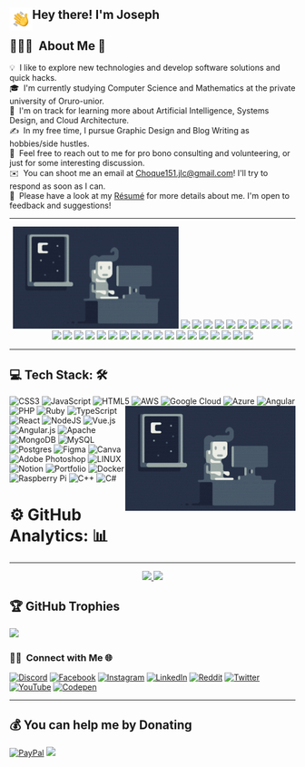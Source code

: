 <div>
    <img alt="Night Coding" src="https://github.com/ByChokeYT/ByChokeYt/blob/main/assets/Hand%20Wave.gif?raw=true" width="40" align="left">
    <h2>Hey there! I'm Joseph</h2>
</div>

## 👨🏻‍💻 &nbsp;About Me 💫

💡 &nbsp;I like to explore new technologies and develop software solutions and quick hacks.\
🎓 &nbsp;I'm currently studying Computer Science and Mathematics at the private university of Oruro-unior.\
🌱 &nbsp;I'm on track for learning more about Artificial Intelligence, Systems Design, and Cloud Architecture.\
✍️ &nbsp;In my free time, I pursue Graphic Design and Blog Writing as hobbies/side hustles.\
💬 &nbsp;Feel free to reach out to me for pro bono consulting and volunteering, or just for some interesting discussion.\
✉️ &nbsp;You can shoot me an email at Choque151.jlc@gmail.com! I'll try to respond as soon as I can.\
📄 &nbsp;Please have a look at my [Résumé](https://www.linkedin.com/in/jose-luis-choquevillca/) for more details about me. I'm open to feedback and suggestions!

---

<p align="center">
  <img height="180" src="https://raw.githubusercontent.com/AVS1508/AVS1508/master/assets/Night-Coding.gif">
  <img src="https://img.shields.io/badge/css3-%231572B6.svg?style=for-the-badge&logo=css3&logoColor=white" height="25">
  <img src="https://img.shields.io/badge/javascript-%23323330.svg?style=for-the-badge&logo=javascript&logoColor=%23F7DF1E" height="25">
  <img src="https://img.shields.io/badge/html5-%23E34F26.svg?style=for-the-badge&logo=html5&logoColor=white" height="25">
  <img src="https://img.shields.io/badge/AWS-%23FF9900.svg?style=for-the-badge&logo=amazon-aws&logoColor=white" height="25">
  <img src="https://img.shields.io/badge/Google%20Cloud-%234285F4.svg?style=for-the-badge&logo=google-cloud&logoColor=white" height="25">
  <img src="https://img.shields.io/badge/azure-%230072C6.svg?style=for-the-badge&logo=azure-devops&logoColor=white" height="25">
  <img src="https://img.shields.io/badge/angular-%23DD0031.svg?style=for-the-badge&logo=angular&logoColor=white" height="25">
  <img src="https://img.shields.io/badge/php-%23777BB4.svg?style=for-the-badge&logo=php&logoColor=white" height="25">
  <img src="https://img.shields.io/badge/ruby-%23CC342D.svg?style=for-the-badge&logo=ruby&logoColor=white" height="25">
  <img src="https://img.shields.io/badge/typescript-%23007ACC.svg?style=for-the-badge&logo=typescript&logoColor=white" height="25">
  <img src="https://img.shields.io/badge/react-%2320232a.svg?style=for-the-badge&logo=react&logoColor=%2361DAFB" height="25">
  <img src="https://img.shields.io/badge/node.js-6DA55F?style=for-the-badge&logo=node.js&logoColor=white" height="25">
  <img src="https://img.shields.io/badge/vuejs-%2335495e.svg?style=for-the-badge&logo=vuedotjs&logoColor=%234FC08D" height="25">
  <img src="https://img.shields.io/badge/angular.js-%23E23237.svg?style=for-the-badge&logo=angularjs&logoColor=white" height="25">
  <img src="https://img.shields.io/badge/apache-%23D42029.svg?style=for-the-badge&logo=apache&logoColor=white" height="25">
  <img src="https://img.shields.io/badge/MongoDB-%234ea94b.svg?style=for-the-badge&logo=mongodb&logoColor=white" height="25">
  <img src="https://img.shields.io/badge/mysql-%2300f.svg?style=for-the-badge&logo=mysql&logoColor=white" height="25">
  <img src="https://img.shields.io/badge/postgres-%23316192.svg?style=for-the-badge&logo=postgresql&logoColor=white" height="25">
  <img src="https://img.shields.io/badge/figma-%23F24E1E.svg?style=for-the-badge&logo=figma&logoColor=white" height="25">
  <img src="https://img.shields.io/badge/Canva-%2300C4CC.svg?style=for-the-badge&logo=Canva&logoColor=white" height="25">
  <img src="https://img.shields.io/badge/adobephotoshop-%2331A8FF.svg?style=for-the-badge&logo=adobephotoshop&logoColor=white" height="25">
  <img src="https://img.shields.io/badge/Linux-FCC624?style=for-the-badge&logo=linux&logoColor=black" height="25">
  <img src="https://img.shields.io/badge/Notion-%23000000.svg?style=for-the-badge&logo=notion&logoColor=white" height="25">
  <img src="https://img.shields.io/badge/Portfolio-%23000000.svg?style=for-the-badge&logo=firefox&logoColor=#FF7139" height="25">
  <img src="https://img.shields.io/badge/docker-%230db7ed.svg?style=for-the-badge&logo=docker&logoColor=white" height="25">
  <img src="https://img.shields.io/badge/-RaspberryPi-C51A4A?style=for-the-badge&logo=Raspberry-Pi" height="25">
  <img src="https://img.shields.io/badge/c++-%2300599C.svg?style=for-the-badge&logo=c%2B%2B&logoColor=white" height="25">
  <img src="https://img.shields.io/badge/c%23-%23239120.svg?style=for-the-badge&logo=c-sharp&logoColor=white" height="25">
</p>


---

## 💻 Tech Stack: 🛠 
![CSS3](https://img.shields.io/badge/css3-%231572B6.svg?style=for-the-badge&logo=css3&logoColor=white) ![JavaScript](https://img.shields.io/badge/javascript-%23323330.svg?style=for-the-badge&logo=javascript&logoColor=%23F7DF1E) ![HTML5](https://img.shields.io/badge/html5-%23E34F26.svg?style=for-the-badge&logo=html5&logoColor=white) ![AWS](https://img.shields.io/badge/AWS-%23FF9900.svg?style=for-the-badge&logo=amazon-aws&logoColor=white) ![Google Cloud](https://img.shields.io/badge/Google%20Cloud-%234285F4.svg?style=for-the-badge&logo=google-cloud&logoColor=white) ![Azure](https://img.shields.io/badge/azure-%230072C6.svg?style=for-the-badge&logo=azure-devops&logoColor=white) <img alt="Night Coding" src="https://raw.githubusercontent.com/AVS1508/AVS1508/master/assets/Night-Coding.gif" align="right"/>![Angular](https://img.shields.io/badge/angular-%23DD0031.svg?style=for-the-badge&logo=angular&logoColor=white) ![PHP](https://img.shields.io/badge/php-%23777BB4.svg?style=for-the-badge&logo=php&logoColor=white) ![Ruby](https://img.shields.io/badge/ruby-%23CC342D.svg?style=for-the-badge&logo=ruby&logoColor=white) ![TypeScript](https://img.shields.io/badge/typescript-%23007ACC.svg?style=for-the-badge&logo=typescript&logoColor=white) ![React](https://img.shields.io/badge/react-%2320232a.svg?style=for-the-badge&logo=react&logoColor=%2361DAFB) ![NodeJS](https://img.shields.io/badge/node.js-6DA55F?style=for-the-badge&logo=node.js&logoColor=white) ![Vue.js](https://img.shields.io/badge/vuejs-%2335495e.svg?style=for-the-badge&logo=vuedotjs&logoColor=%234FC08D) ![Angular.js](https://img.shields.io/badge/angular.js-%23E23237.svg?style=for-the-badge&logo=angularjs&logoColor=white) ![Apache](https://img.shields.io/badge/apache-%23D42029.svg?style=for-the-badge&logo=apache&logoColor=white) ![MongoDB](https://img.shields.io/badge/MongoDB-%234ea94b.svg?style=for-the-badge&logo=mongodb&logoColor=white) ![MySQL](https://img.shields.io/badge/mysql-%2300f.svg?style=for-the-badge&logo=mysql&logoColor=white) ![Postgres](https://img.shields.io/badge/postgres-%23316192.svg?style=for-the-badge&logo=postgresql&logoColor=white) 	![Figma](https://img.shields.io/badge/figma-%23F24E1E.svg?style=for-the-badge&logo=figma&logoColor=white) ![Canva](https://img.shields.io/badge/Canva-%2300C4CC.svg?style=for-the-badge&logo=Canva&logoColor=white) ![Adobe Photoshop](https://img.shields.io/badge/adobephotoshop-%2331A8FF.svg?style=for-the-badge&logo=adobephotoshop&logoColor=white) ![LINUX](https://img.shields.io/badge/Linux-FCC624?style=for-the-badge&logo=linux&logoColor=black) ![Notion](https://img.shields.io/badge/Notion-%23000000.svg?style=for-the-badge&logo=notion&logoColor=white) ![Portfolio](https://img.shields.io/badge/Portfolio-%23000000.svg?style=for-the-badge&logo=firefox&logoColor=#FF7139) ![Docker](https://img.shields.io/badge/docker-%230db7ed.svg?style=for-the-badge&logo=docker&logoColor=white) ![Raspberry Pi](https://img.shields.io/badge/-RaspberryPi-C51A4A?style=for-the-badge&logo=Raspberry-Pi) ![C++](https://img.shields.io/badge/c++-%2300599C.svg?style=for-the-badge&logo=c%2B%2B&logoColor=white) ![C#](https://img.shields.io/badge/c%23-%23239120.svg?style=for-the-badge&logo=c-sharp&logoColor=white)
# ⚙️ GitHub Analytics: 📊

---
<p align="center">
  <a href="https://github.com/ByChokeYT">
    <img height="180em" src="https://github-readme-stats-eight-theta.vercel.app/api?username=ByChokeYT&show_icons=true&theme=algolia&include_all_commits=true&count_private=true"/>
    <img height="180em" src="https://github-readme-stats-eight-theta.vercel.app/api/top-langs/?username=ByChokeYT&layout=compact&langs_count=8&theme=algolia"/>
  </a>
</p>

## 🏆 GitHub Trophies
![](https://github-profile-trophy.vercel.app/?username=ByChokeYT&theme=discord&no-frame=false&no-bg=true&margin-w=4)
### 🤝🏻 &nbsp;Connect with Me 🌐

[![Discord](https://img.shields.io/badge/ByChokeYT-%237289DA.svg?logo=discord&logoColor=white)](https://discord.gg/https://discord.gg/6EzCaw8M) [![Facebook](https://img.shields.io/badge/Jhoseph%20Choquevillca-%231877F2.svg?logo=Facebook&logoColor=white)](https://facebook.com/https://www.facebook.com/jose.choquevillca1) [![Instagram](https://img.shields.io/badge/by.Choke-%23E4405F.svg?logo=Instagram&logoColor=white)](https://instagram.com/By_choke) [![LinkedIn](https://img.shields.io/badge/Choquevillca-%230077B5.svg?logo=linkedin&logoColor=white)](https://linkedin.com/in/jose-luis-choquevillca) [![Reddit](https://img.shields.io/badge/FullStarck-%23FF4500.svg?logo=Reddit&logoColor=white)](https://reddit.com/user/r/FullStackChart) [![Twitter](https://img.shields.io/badge/Twitter-%231DA1F2.svg?logo=Twitter&logoColor=white)](https://twitter.com/@ByChoke) [![YouTube](https://img.shields.io/badge/ByChoqueYT-%23FF0000.svg?logo=YouTube&logoColor=white)](https://youtube.com/@bychoke) [![Codepen](https://img.shields.io/badge/ByChoke-000000?style=for-the-badge&logo=codepen&logoColor=white)](https://codepen.io/ByChokeYT) 

---
  ## 💰 You can help me by Donating
  [![PayPal](https://img.shields.io/badge/PayPal-00457C?style=for-the-badge&logo=paypal&logoColor=white)](https://paypal.me/https://paypal.me/bychoke?country.x=CL&locale.x=es_XC) [![](https://visitcount.itsvg.in/api?id=ByChokeYT&icon=3&color=5)](https://visitcount.itsvg.in)  

<!-- Proudly created with ByChoke (https://github.com/ByChokeYT/Icono_Portafolio.git) -->
